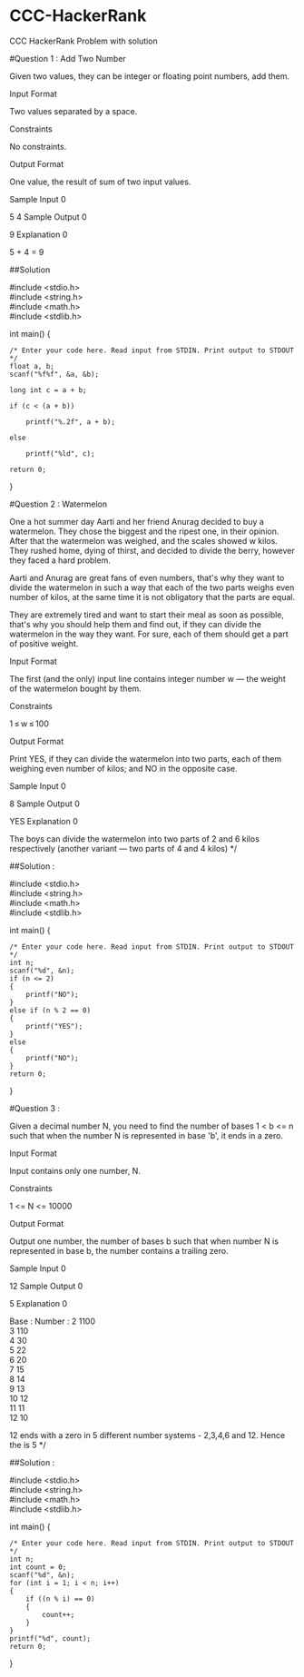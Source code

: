 # CCC-HackerRank
CCC HackerRank Problem with solution

#Question 1 : Add  Two Number


Given two values, they can be integer or floating point numbers, add them.

Input Format

Two values separated by a space.

Constraints

No constraints.

Output Format

One value, the result of sum of two input values.

Sample Input 0

5 4
Sample Output 0

9
Explanation 0

5 + 4 = 9

##Solution 

#include <stdio.h><br>
#include <string.h><br>
#include <math.h><br>
#include <stdlib.h><br>

int main()
{

    /* Enter your code here. Read input from STDIN. Print output to STDOUT */
    float a, b;
    scanf("%f%f", &a, &b);

    long int c = a + b;

    if (c < (a + b))

        printf("%.2f", a + b);

    else

        printf("%ld", c);

    return 0;
}


#Question 2 : Watermelon

One a hot summer day Aarti and her friend Anurag decided to buy a watermelon. They chose the biggest and the ripest one, in their opinion. After that the watermelon was weighed, and the scales showed w kilos. They rushed home, dying of thirst, and decided to divide the berry, however they faced a hard problem.

Aarti and Anurag are great fans of even numbers, that's why they want to divide the watermelon in such a way that each of the two parts weighs even number of kilos, at the same time it is not obligatory that the parts are equal.

They are extremely tired and want to start their meal as soon as possible, that's why you should help them and find out, if they can divide the watermelon in the way they want. For sure, each of them should get a part of positive weight.

Input Format

The first (and the only) input line contains integer number w — the weight of the watermelon bought by them.

Constraints

1 ≤ w ≤ 100

Output Format

Print YES, if they can divide the watermelon into two parts, each of them weighing even number of kilos; and NO in the opposite case.

Sample Input 0

8
Sample Output 0

YES
Explanation 0

The boys can divide the watermelon into two parts of 2 and 6 kilos respectively (another variant — two parts of 4 and 4 kilos) */

##Solution :


#include <stdio.h><br>
#include <string.h><br>
#include <math.h><br>
#include <stdlib.h><br>

int main()
{

    /* Enter your code here. Read input from STDIN. Print output to STDOUT */
    int n;
    scanf("%d", &n);
    if (n <= 2)
    {
        printf("NO");
    }
    else if (n % 2 == 0)
    {
        printf("YES");
    }
    else
    {
        printf("NO");
    }
    return 0;
}



#Question 3 :

Given a decimal number N, you need to find the number of bases 1 < b <= n such that when the number N is represented in base 'b', it ends in a zero.

Input Format

Input contains only one number, N.

Constraints

1 <= N <= 10000

Output Format

Output one number, the number of bases b such that when number N is represented in base b, the number contains a trailing zero.

Sample Input 0

12
Sample Output 0

5
Explanation 0

Base : Number :
2 1100<br>
3 110<br>
4 30<br>
5 22<br>
6 20<br>
7 15<br>
8 14<br>
9 13<br>
10 12<br>
11 11<br>
12 10<br>

12 ends with a zero in 5 different number systems - 2,3,4,6 and 12. Hence the is 5  */

##Solution :

#include <stdio.h><br>
#include <string.h><br>
#include <math.h><br>
#include <stdlib.h><br>

int main()
{

    /* Enter your code here. Read input from STDIN. Print output to STDOUT */
    int n;
    int count = 0;
    scanf("%d", &n);
    for (int i = 1; i < n; i++)
    {
        if ((n % i) == 0)
        {
            count++;
        }
    }
    printf("%d", count);
    return 0;
}



